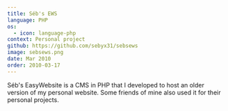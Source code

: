 ```yaml
---
title: Séb's EWS
language: PHP
os:
  - icon: language-php
context: Personal project
github: https://github.com/sebyx31/sebsews
image: sebsews.png
date: Mar 2010
order: 2010-03-17
---
```


Séb's EasyWebsite is a CMS in PHP that I developed to host an older version of my personal website. Some friends of mine also used it for their personal projects.
